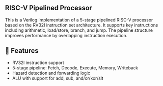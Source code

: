 ## RISC-V Pipelined Processor
This is a Verilog implementation of a 5-stage pipelined RISC-V processor based on the RV32I instruction set architecture. It supports key instructions including arithmetic, load/store, branch, and jump. The pipeline structure improves performance by overlapping instruction execution.


## 🚀 Features

- RV32I instruction support
- 5-stage pipeline: Fetch, Decode, Execute, Memory, Writeback
- Hazard detection and forwarding logic
- ALU with support for add, sub, and/or/xor/slt
  
